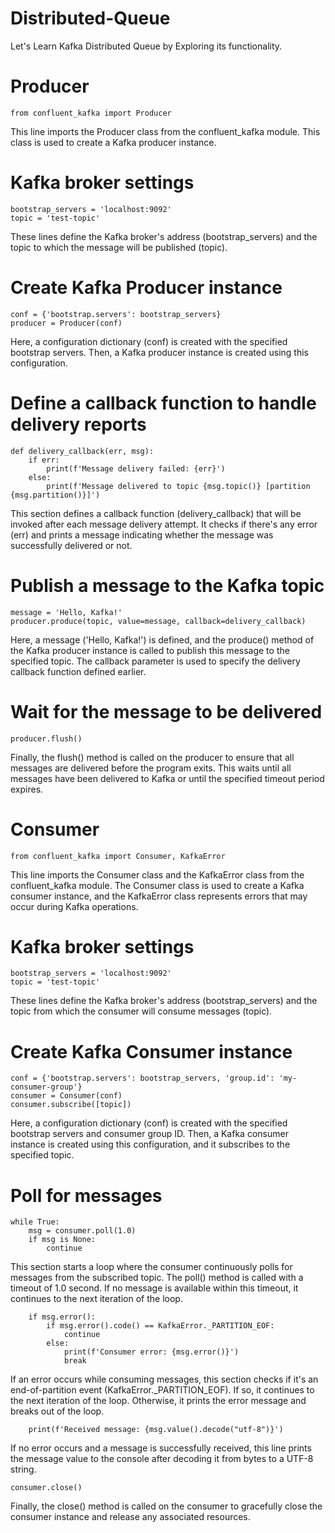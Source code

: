 # Distributed-Queue
Let's Learn Kafka Distributed Queue by Exploring its functionality. 


# Producer 

```
from confluent_kafka import Producer
```
This line imports the Producer class from the confluent_kafka module. This class is used to create a Kafka producer instance.

# Kafka broker settings
```
bootstrap_servers = 'localhost:9092'
topic = 'test-topic'
```
These lines define the Kafka broker's address (bootstrap_servers) and the topic to which the message will be published (topic).

# Create Kafka Producer instance

```
conf = {'bootstrap.servers': bootstrap_servers}
producer = Producer(conf)
```

Here, a configuration dictionary (conf) is created with the specified bootstrap servers. Then, a Kafka producer instance is created using this configuration.


# Define a callback function to handle delivery reports

```
def delivery_callback(err, msg):
    if err:
        print(f'Message delivery failed: {err}')
    else:
        print(f'Message delivered to topic {msg.topic()} [partition {msg.partition()}]')
```


This section defines a callback function (delivery_callback) that will be invoked after each message delivery attempt. It checks if there's any error (err) and prints a message indicating whether the message was successfully delivered or not.


# Publish a message to the Kafka topic

```
message = 'Hello, Kafka!'
producer.produce(topic, value=message, callback=delivery_callback)

```


Here, a message ('Hello, Kafka!') is defined, and the produce() method of the Kafka producer instance is called to publish this message to the specified topic. The callback parameter is used to specify the delivery callback function defined earlier.

# Wait for the message to be delivered

```
producer.flush()

```


Finally, the flush() method is called on the producer to ensure that all messages are delivered before the program exits. This waits until all messages have been delivered to Kafka or until the specified timeout period expires.


# Consumer 

```
from confluent_kafka import Consumer, KafkaError
```

This line imports the Consumer class and the KafkaError class from the confluent_kafka module. The Consumer class is used to create a Kafka consumer instance, and the KafkaError class represents errors that may occur during Kafka operations.

# Kafka broker settings
```
bootstrap_servers = 'localhost:9092'
topic = 'test-topic'
```

These lines define the Kafka broker's address (bootstrap_servers) and the topic from which the consumer will consume messages (topic).

# Create Kafka Consumer instance

```
conf = {'bootstrap.servers': bootstrap_servers, 'group.id': 'my-consumer-group'}
consumer = Consumer(conf)
consumer.subscribe([topic])
```

Here, a configuration dictionary (conf) is created with the specified bootstrap servers and consumer group ID. Then, a Kafka consumer instance is created using this configuration, and it subscribes to the specified topic.


# Poll for messages

```
while True:
    msg = consumer.poll(1.0)
    if msg is None:
        continue

```


This section starts a loop where the consumer continuously polls for messages from the subscribed topic. The poll() method is called with a timeout of 1.0 second. If no message is available within this timeout, it continues to the next iteration of the loop.

```
    if msg.error():
        if msg.error().code() == KafkaError._PARTITION_EOF:
            continue
        else:
            print(f'Consumer error: {msg.error()}')
            break
```


If an error occurs while consuming messages, this section checks if it's an end-of-partition event (KafkaError._PARTITION_EOF). If so, it continues to the next iteration of the loop. Otherwise, it prints the error message and breaks out of the loop.

```
    print(f'Received message: {msg.value().decode("utf-8")}')

```


If no error occurs and a message is successfully received, this line prints the message value to the console after decoding it from bytes to a UTF-8 string.

```
consumer.close()

```


Finally, the close() method is called on the consumer to gracefully close the consumer instance and release any associated resources.






